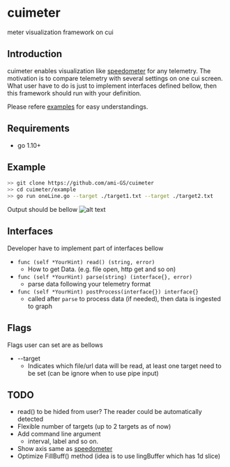# cuimeter
meter visualization framework on cui

## Introduction
cuimeter enables visualization like [speedometer](http://excess.org/speedometer/) for any telemetry. The motivation is to compare telemetry with several settings on one cui screen. What user have to do is just to implement interfaces defined bellow, then this framework should run with your definition.

Please refere [examples](https://github.com/ami-GS/cuimeter/tree/master/examples) for easy understandings.

## Requirements
- go 1.10+

## Example

```sh
>> git clone https://github.com/ami-GS/cuimeter
>> cd cuimeter/example
>> go run oneLine.go --target ./target1.txt --target ./target2.txt
```

Output should be bellow
![alt text](https://user-images.githubusercontent.com/5763034/39187812-33d8839e-4809-11e8-8f6d-bc68bb162872.png)


## Interfaces
Developer have to implement part of interfaces bellow
- `func (self *YourHint) read() (string, error)`
  - How to get Data. (e.g. file open, http get and so on)
- `func (self *YourHint) parse(string) (interface{}, error)`
  - parse data following your telemetry format
- `func (self *YourHint) postProcess(interface{}) interface{}`
  - called after `parse` to process data (if needed), then data is ingested to graph

## Flags
Flags user can set are as bellows
- --target
  - Indicates which file/url data will be read, at least one target need to be set (can be ignore when to use pipe input)

## TODO
- read() to be hided from user? The reader could be automatically detected
- Flexible number of targets (up to 2 targets as of now)
- Add command line argument
  - interval, label and so on.
- Show axis same as [speedometer](http://excess.org/speedometer/)
- Optimize FillBuff() method (idea is to use lingBuffer which has 1d slice)
